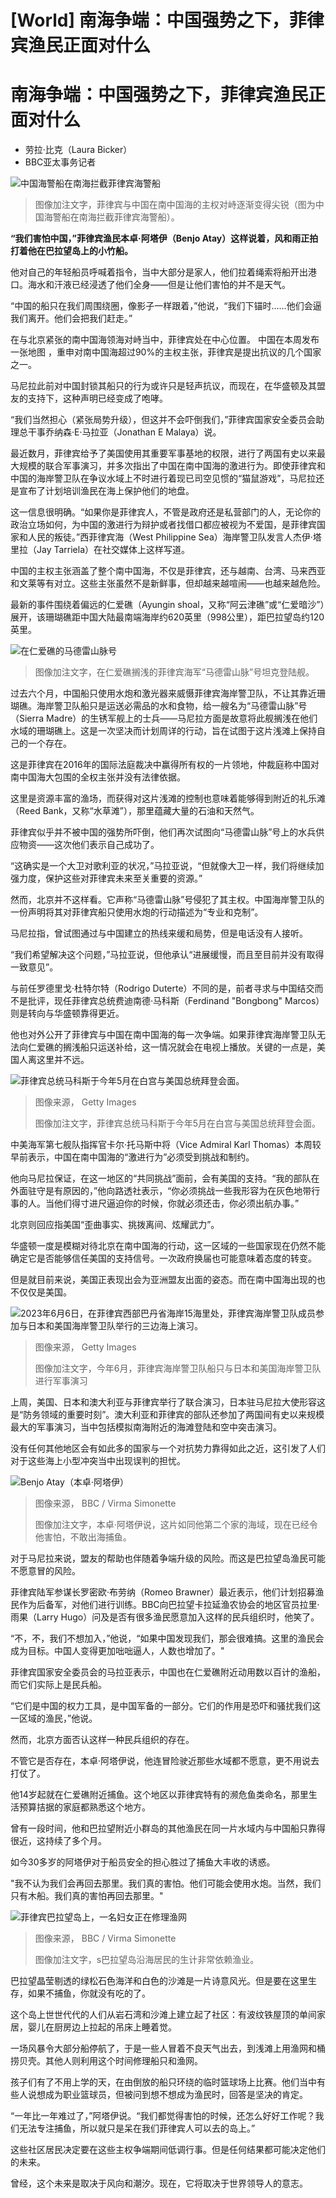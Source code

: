 # [World] 南海争端：中国强势之下，菲律宾渔民正面对什么

#  南海争端：中国强势之下，菲律宾渔民正面对什么

  * 劳拉·比克（Laura Bicker） 
  * BBC亚太事务记者 


![中国海警船在南海拦截菲律宾海警船](_129533778_d4a98483-6173-4b6d-9e91-2df8fed1ca3b.jpg)

> 图像加注文字，菲律宾与中国在南中国海的主权对峙逐渐变得尖锐（图为中国海警船在南海拦截菲律宾海警船）。

**“我们害怕中国，”菲律宾渔民本卓·阿塔伊（Benjo Atay）这样说着，风和雨正拍打着他在巴拉望岛上的小竹船。**

他对自己的年轻船员呼喊着指令，当中大部分是家人，他们拉着绳索将船开出港口。海水和汗液已经浸透了他们全身——但是让他们害怕的并不是天气。

“中国的船只在我们周围绕圈，像影子一样跟着，”他说，“我们下锚时……他们会逼我们离开。他们会把我们赶走。”

在与北京紧张的南中国海领海对峙当中，菲律宾处在中心位置。
 中国在本周发布一张地图  ，重申对南中国海超过90%的主权主张，菲律宾是提出抗议的几个国家之一。

马尼拉此前对中国封锁其船只的行为或许只是轻声抗议，而现在，在华盛顿及其盟友的支持下，这种声明已经变成了咆哮。

“我们当然担心（紧张局势升级），但这并不会吓倒我们，”菲律宾国家安全委员会助理总干事乔纳森·E·马拉亚（Jonathan E Malaya）说。

最近数月，菲律宾给予了美国使用其重要军事基地的权限，进行了两国有史以来最大规模的联合军事演习，并多次指出了中国在南中国海的激进行为。即使菲律宾和中国的海岸警卫队在争议水域上不时进行着现已司空见惯的“猫鼠游戏”，马尼拉还是宣布了计划培训渔民在海上保护他们的地盘。

这一信息很明确。“如果你是菲律宾人，不管是政府还是私营部门的人，无论你的政治立场如何，为中国的激进行为辩护或者找借口都应被视为不爱国，是菲律宾国家和人民的叛徒。”西菲律宾海（West Philippine Sea）海岸警卫队发言人杰伊·塔里拉（Jay Tarriela）在社交媒体上这样写道。

中国的主权主张涵盖了整个南中国海，不仅是菲律宾，还与越南、台湾、马来西亚和文莱等有对立。这些主张虽然不是新鲜事，但却越来越喧闹——也越来越危险。

最新的事件围绕着偏远的仁爱礁（Ayungin shoal，又称“阿云津礁”或“仁爱暗沙”）展开，该珊瑚礁距中国大陆最南端海岸约620英里（998公里），距巴拉望岛约120英里。

![在仁爱礁的马德雷山脉号](_87208402_sierramadre_bbc976.jpg)

> 图像加注文字，在仁爱礁搁浅的菲律宾海军“马德雷山脉”号坦克登陆舰。

过去六个月，中国船只使用水炮和激光器来威慑菲律宾海岸警卫队，不让其靠近珊瑚礁。海岸警卫队船只是运送必需品的水和食物，给一艘名为“马德雷山脉”号（Sierra Madre）的生锈军舰上的士兵——马尼拉方面是故意将此舰搁浅在他们水域的珊瑚礁上。这是一次坚决而计划周详的行动，旨在试图于这片浅滩上保持自己的一个存在。

这是菲律宾在2016年的国际法庭裁决中赢得所有权的一片领地，仲裁庭称中国对南中国海大包围的全权主张并没有法律依据。

这里是资源丰富的渔场，而获得对这片浅滩的控制也意味着能够得到附近的礼乐滩（Reed Bank，又称“水草滩”），那里蕴藏大量的石油和天然气。

菲律宾似乎并不被中国的强势所吓倒，他们再次试图向“马德雷山脉”号上的水兵供应物资——这次他们表示自己成功了。

“这确实是一个大卫对歌利亚的状况，”马拉亚说，“但就像大卫一样，我们将继续加强力度，保护这些对菲律宾未来至关重要的资源。”

然而，北京并不这样看。它声称“马德雷山脉”号侵犯了其主权。中国海岸警卫队的一份声明将其对菲律宾船只使用水炮的行动描述为“专业和克制”。

马尼拉指，曾试图通过与中国建立的热线来缓和局势，但是电话没有人接听。

“我们希望解决这个问题，”马拉亚说，但他承认“进展缓慢，而且至目前并没有取得一致意见”。

与前任罗德里戈·杜特尔特（Rodrigo Duterte）不同的是，前者寻求与中国结交而不是批评，现任菲律宾总统费迪南德·马科斯（Ferdinand "Bongbong" Marcos）则是转向与华盛顿靠得更近。

他也对外公开了菲律宾与中国在南中国海的每一次争端。如果菲律宾海岸警卫队无法向仁爱礁的搁浅船只运送补给，这一情况就会在电视上播放。关键的一点是，美国人离这里并不远。

![菲律宾总统马科斯于今年5月在白宫与美国总统拜登会面。](_130950651_gettyimages-1486899691.jpg)

> 图像来源，  Getty Images
>
> 图像加注文字，菲律宾总统马科斯于今年5月在白宫与美国总统拜登会面。

中美海军第七舰队指挥官卡尔·托马斯中将（Vice Admiral Karl Thomas）本周较早前表示，中国在南中国海的“激进行为”必须受到挑战和制约。

他向马尼拉保证，在这一地区的“共同挑战”面前，会有美国的支持。“我的部队在外面驻守是有原因的，”他向路透社表示，“你必须挑战一些我形容为在灰色地带行事的人。当他们得寸进尺逼迫你的时候，你就必须还击，你必须出航办事。”

北京则回应指美国“歪曲事实、挑拨离间、炫耀武力”。

华盛顿一度是模糊对待北京在南中国海的行动，这一区域的一些国家现在仍然不能确定它是否能够信任美国的支持信号。一次政府换届也可能意味着态度的转变。

但是就目前来说，美国正表现出会为亚洲盟友出面的姿态。而在南中国海出现的也不仅仅是美国。


![2023年6月6日，在菲律宾西部巴丹省海岸15海里处，菲律宾海岸警卫队成员参加与日本和美国海岸警卫队举行的三边海上演习。](_130950089_gettyimages-1258481234.jpg)

> 图像来源，  Getty Images
>
> 图像加注文字，今年6月，菲律宾海岸警卫队船只与日本和美国海岸警卫队进行军事演习

上周，美国、日本和澳大利亚与菲律宾举行了联合演习，日本驻马尼拉大使形容这是“防务领域的重要时刻”。澳大利亚和菲律宾的部队还参加了两国间有史以来规模最大的军事演习，当中包括模拟南海附近的海滩登陆和空中突击演习。

没有任何其他地区会有如此多的国家与一个对抗势力靠得如此之近，这引发了人们对于这些海上小型冲突当中出现误判的担忧。

![Benjo Atay（本卓·阿塔伊）](_130950085_benjoatay2.jpg)

> 图像来源，  BBC / Virma Simonette
>
> 图像加注文字，本卓·阿塔伊说，这片如同他第二个家的海域，现在已经令他害怕，不敢出海捕鱼。

对于马尼拉来说，盟友的帮助也伴随着争端升级的风险。而这是巴拉望岛渔民可能不愿意冒的风险。

菲律宾陆军参谋长罗密欧·布劳纳（Romeo Brawner）最近表示，他们计划招募渔民作为后备军，对他们进行训练。BBC向巴拉望卡拉延渔农协会的地区官员拉里·雨果（Larry Hugo）问及是否有很多渔民愿意加入这样的民兵组织时，他笑了。

“不，不，我们不想加入，”他说，“如果中国发现我们，那会很难搞。这里的渔民会成为目标。中国人变得更加咄咄逼人，人数也增加了。"

菲律宾国家安全委员会的马拉亚表示，中国也在仁爱礁附近动用数以百计的渔船，而它们实际上是民兵船。

“它们是中国的权力工具，是中国军备的一部分。它们的作用是恐吓和骚扰我们这一区域的渔民，”他说。

然而，北京方面否认这样一种民兵组织的存在。

不管它是否存在，本卓·阿塔伊说，他连冒险驶近那些水域都不愿意，更不用说去打仗了。

他14岁起就在仁爱礁附近捕鱼。这个地区以菲律宾特有的濒危鱼类命名，那里生活预算拮据的家庭都熟悉这个地方。

曾有一段时间，他和巴拉望附近小群岛的其他渔民在同一片水域内与中国船只靠得很近，这持续了多个月。

如今30多岁的阿塔伊对于船员安全的担心胜过了捕鱼大丰收的诱惑。

"我不认为我们会再回去那里。我们真的害怕。他们可能会使用水炮。当然，我们只有木船。我们真的害怕再回去那里。"

![菲律宾巴拉望岛上，一名妇女正在修理渔网](_130954358_womanmakingfishnet1.jpg)

> 图像来源，  BBC / Virma Simonette
>
> 图像加注文字，s巴拉望岛沿海居民的生计非常依赖渔业。

巴拉望晶莹剔透的绿松石色海洋和白色的沙滩是一片诗意风光。但是要在这里生存，如果不捕鱼，你就没有吃的了。

这个岛上世世代代的人们从岩石湾和沙滩上建立起了社区：有波纹铁屋顶的单间家居，婴儿在厨房边上拉起的吊床上睡着觉。

一场风暴令大部分船停航了，于是一些人冒着不良天气出去，到浅滩上用渔网和桶捞贝壳。其他人则利用这个时间修理船只和渔网。

孩子们有了不用上学的天，在由倒放的船只环绕的临时篮球场上比赛。他们当中有些人说想成为职业篮球员，但被问到想不想成为渔民时，回答是坚决的肯定。

“一年比一年难过了，”阿塔伊说。“我们都觉得害怕的时候，还怎么好好工作呢？我们无法专注捕鱼，所以就只是呆在我们菲律宾人可以去的岛上。”

这些社区居民决定要在这些主权争端期间低调行事。但是任何结果都可能决定他们的未来。

曾经，这个未来是取决于风向和潮汐。现在，它将取决于世界领导人的意志。


